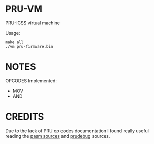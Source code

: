 # PRU-VM
PRU-ICSS virtual machine

Usage:

    make all
    ./vm pru-firmware.bin

# NOTES

OPCODES Implemented:
* MOV
* AND


# CREDITS

Due to the lack of PRU op codes documentation I found really useful
reading the [pasm sources](https://github.com/beagleboard/am335x_pru_package/blob/master/pru_sw/utils/pasm_source/pasmop.c)
and [prudebug](https://github.com/poopgiggle/prudebug/blob/master/da.c) sources.
